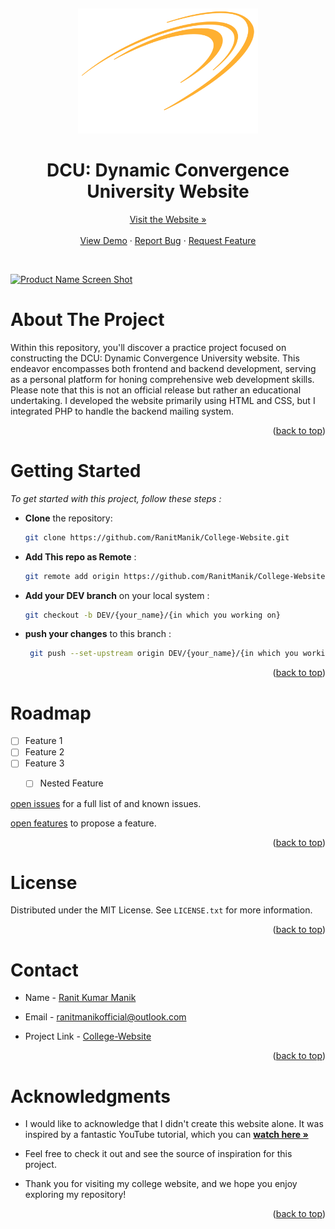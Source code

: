 <a name="readme-top"></a>
<br />
<div align="center">
  <a href="https://ranitmanik.github.io/College-Website/">
    <img src="Images/college_logo.png" alt="Logo" height="200">
  </a>
<h1>DCU: Dynamic Convergence University Website
</h1>
<a href="https://dynamicconvergenceuniversity.000webhostapp.com/">Visit the Website »</a>
<br >
  <br>
<a href="https://dynamicconvergenceuniversity.000webhostapp.com/">View Demo</a>
·
<a href=".github/ISSUE_TEMPLATE/bug_report.md">Report Bug</a>
·
<a href=".github/ISSUE_TEMPLATE/feature_request.md">Request Feature</a>
  </p>
</div>
<br>

[![Product Name Screen Shot][product-screenshot]](https://ranitmanik.github.io/College-Website/)

# About The Project

Within this repository, you'll discover a practice project focused on constructing the DCU: Dynamic Convergence University website. This endeavor encompasses both frontend and backend development, serving as a personal platform for honing comprehensive web development skills. Please note that this is not an official release but rather an educational undertaking. I developed the website primarily using HTML and CSS, but I integrated PHP to handle the backend mailing system.
<p align="right">(<a href="#readme-top">back to top</a>)</p>

# Getting Started

_To get started with this project, follow these steps :_
<br>

- **Clone** the repository:

   ```bash
   git clone https://github.com/RanitManik/College-Website.git

- **Add This repo as Remote**  :

   ```bash
   git remote add origin https://github.com/RanitManik/College-Website.git

- **Add your DEV branch** on your local system :

   ```bash
   git checkout -b DEV/{your_name}/{in which you working on}

- **push your changes** to this branch :

   ```bash
    git push --set-upstream origin DEV/{your_name}/{in which you working on}
<p align="right">(<a href="#readme-top">back to top</a>)</p>

# Roadmap

- [ ] Feature 1
- [ ] Feature 2
- [ ] Feature 3
  - [ ] Nested Feature


 [open issues](.github/ISSUE_TEMPLATE/bug_report.md) for a full list of and known issues.
 
 [open features](.github/ISSUE_TEMPLATE/feature_request.md) to propose a feature.
<p align="right">(<a href="#readme-top">back to top</a>)</p>

<!-- CONTRIBUTING -->

# License

Distributed under the MIT License. See `LICENSE.txt` for more information.

<p align="right">(<a href="#readme-top">back to top</a>)</p>

<!-- CONTACT -->

# Contact

- Name - <a href="https://github.com/RanitManik/College-Website.git">Ranit Kumar Manik</a>

- Email - ranitmanikofficial@outlook.com

- Project Link - [College-Website](https://github.com/RanitManik/College-Website.git)

<p align="right">(<a href="#readme-top">back to top</a>)</p>

<!-- ACKNOWLEDGMENTS -->

# Acknowledgments

- I would like to acknowledge that I didn't create this website alone. It was inspired by a fantastic YouTube tutorial, which you can <a href="https://youtube.com/playlist?list=PLjwm_8O3suyP5kGKmwS_DM0Hs1j7fshi5"><strong> watch here »</strong></a>

- Feel free to check it out and see the source of inspiration for this project.

- Thank you for visiting my college website, and we hope you enjoy exploring my repository!
<p align="right">(<a href="#readme-top">back to top</a>)</p>



[product-screenshot]: Images/screenshot.png
